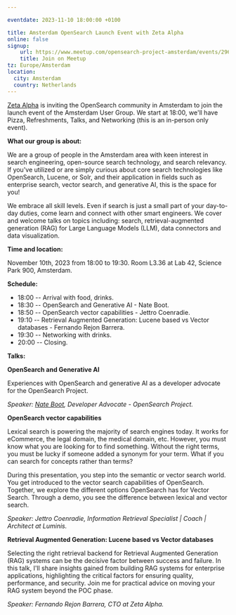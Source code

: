 ```yaml
---

eventdate: 2023-11-10 18:00:00 +0100

title: Amsterdam OpenSearch Launch Event with Zeta Alpha
online: false
signup:
    url: https://www.meetup.com/opensearch-project-amsterdam/events/296766223/
    title: Join on Meetup
tz: Europe/Amsterdam
location:
  city: Amsterdam
  country: Netherlands
---
```


[Zeta Alpha](https://www.zeta-alpha.com/) is inviting the OpenSearch community in Amsterdam to join the launch event of the Amsterdam User Group. We start at 18:00, we'll have Pizza, Refreshments, Talks, and Networking (this is an in-person only event).

**What our group is about:**

We are a group of people in the Amsterdam area with keen interest in search engineering, open-source search technology, and search relevancy. If you've utilized or are simply curious about core search technologies like OpenSearch, Lucene, or Solr, and their application in fields such as enterprise search, vector search, and generative AI, this is the space for you!

We embrace all skill levels. Even if search is just a small part of your day-to-day duties, come learn and connect with other smart engineers. We cover and welcome talks on topics including: search, retrieval-augmented generation (RAG) for Large Language Models (LLM), data connectors and data visualization.

**Time and location:**

November 10th, 2023 from 18:00 to 19:30. Room L3.36 at Lab 42, Science Park 900, Amsterdam.

**Schedule:**

* 18:00 -- Arrival with food, drinks.
* 18:30 -- OpenSearch and Generative AI - Nate Boot.
* 18:50 -- OpenSearch vector capabilities - Jettro Coenradie.
* 19:10 -- Retrieval Augmented Generation: Lucene based vs Vector databases - Fernando Rejon Barrera.
* 19:30 -- Networking with drinks.
* 20:00 -- Closing.

**Talks:**

**OpenSearch and Generative AI**

Experiences with OpenSearch and generative AI as a developer advocate for the OpenSearch Project.

*Speaker: [Nate Boot](https://github.com/nateynateynate), Developer Advocate - OpenSearch Project.*

**OpenSearch vector capabilities**

Lexical search is powering the majority of search engines today. It works for eCommerce, the legal domain, the medical domain, etc. However, you must know what you are looking for to find something. Without the right terms, you must be lucky if someone added a synonym for your term. What if you can search for concepts rather than terms?

During this presentation, you step into the semantic or vector search world. You get introduced to the vector search capabilities of OpenSearch. Together, we explore the different options OpenSearch has for Vector Search. Through a demo, you see the difference between lexical and vector search.

*Speaker: Jettro Coenradie, Information Retrieval Specialist | Coach | Architect at Luminis.*

**Retrieval Augmented Generation: Lucene based vs Vector databases**

Selecting the right retrieval backend for Retrieval Augmented Generation (RAG) systems can be the decisive factor between success and failure. In this talk, I'll share insights gained from building RAG systems for enterprise applications, highlighting the critical factors for ensuring quality, performance, and security. Join me for practical advice on moving your RAG system beyond the POC phase.

*Speaker: Fernando Rejon Barrera, CTO at Zeta Alpha.*
